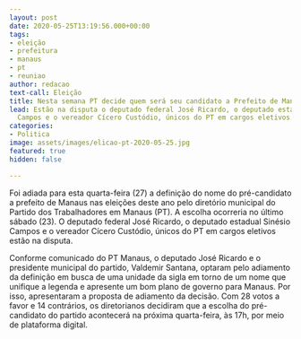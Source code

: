 ```yaml
---
layout: post
date: 2020-05-25T13:19:56.000+00:00
tags:
- eleição
- prefeitura
- manaus
- pt
- reuniao
author: redacao
text-call: Eleição
title: Nesta semana PT decide quem será seu candidato a Prefeito de Manaus
lead: Estão na disputa o deputado federal José Ricardo, o deputado estadual Sinésio
  Campos e o vereador Cícero Custódio, únicos do PT em cargos eletivos.
categories:
- Politica
image: assets/images/elicao-pt-2020-05-25.jpg
featured: true
hidden: false

---
```

Foi adiada para esta quarta-feira (27) a definição do nome do pré-candidato a prefeito de Manaus nas eleições deste ano pelo diretório municipal do Partido dos Trabalhadores em Manaus (PT). A escolha ocorreria no último sábado (23). O deputado federal José Ricardo, o deputado estadual Sinésio Campos e o vereador Cícero Custódio, únicos do PT em cargos eletivos estão na disputa.

Conforme comunicado do PT Manaus, o deputado José Ricardo e o presidente municipal do partido, Valdemir Santana, optaram pelo adiamento da definição em busca de uma unidade da sigla em torno de um nome que unifique a legenda e apresente um bom plano de governo para Manaus. Por isso, apresentaram a proposta de adiamento da decisão. Com 28 votos a favor e 14 contrários, os diretorianos decidiram que a escolha do pré-candidato do partido acontecerá na próxima quarta-feira, às 17h, por meio de plataforma digital.
